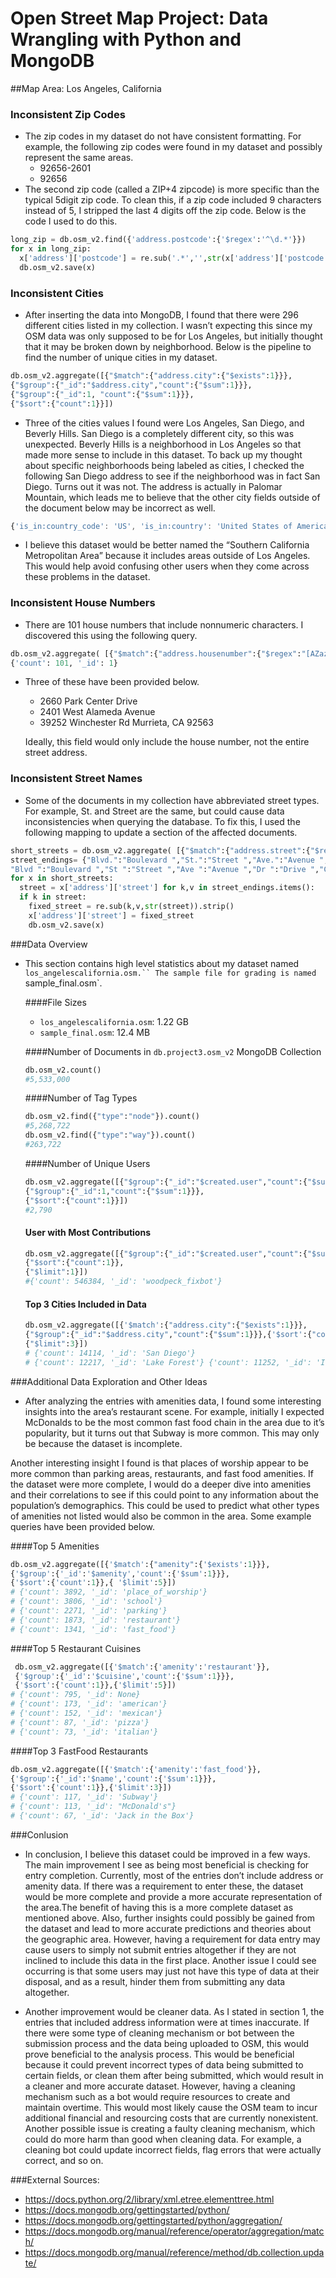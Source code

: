 # Open Street Map Project: Data Wrangling with Python and MongoDB

##Map Area: Los Angeles, California

### Inconsistent Zip Codes
  * The zip codes in my dataset do not have consistent formatting. For example, the following zip codes were found in my dataset and possibly represent the same areas.
    * 92656-­2601
    * 92656
  * The second zip code (called a ZIP+4 zipcode) is more specific than the typical 5­digit zip code. To clean this, if a zip code included 9 characters instead of 5, I stripped the last 4 digits off the zip code. Below is the code I used to do this.

  ```Python
  long_zip = db.osm_v2.find({'address.postcode':{'$regex':'^\d.*­'}})
  for x in long_zip:
    x['address']['postcode'] = re.sub('­.*','',str(x['address']['postcode']))
    db.osm_v2.save(x)
```
### Inconsistent Cities
  * After inserting the data into MongoDB, I found that there were 296 different cities listed in my collection. I wasn’t expecting this since my OSM data was only supposed to be for Los Angeles, but initially thought that it may be broken down by neighborhood. Below is the pipeline to find the number of unique cities in my dataset.

  ```Python
  db.osm_v2.aggregate([{"$match":{"address.city":{"$exists":1}}},
  {"$group":{"_id":"$address.city","count":{"$sum":1}}},
  {"$group":{"_id":1, "count":{"$sum":1}}},
  {"$sort":{"count":1}}])
  ```
  * Three of the cities values I found were Los Angeles, San Diego, and Beverly Hills. San Diego is a completely different city, so this was unexpected. Beverly Hills is a neighborhood in Los Angeles so that made more sense to include in this dataset. To
   back up my thought about specific neighborhoods being labeled as cities, I checked the following San Diego address to see if the neighborhood was in fact San Diego. Turns out it was not. The address is actually in Palomar Mountain, which leads me to believe that the other city fields outside of the document below may be incorrect as well.

   ```JavaScript
   {'is_in:country_code': 'US', 'is_in:country': 'United States of America', 'source': 'SanGIS Addresses Public Domain (http://www.sangis.org/)', 'is_in:state_code': 'CA', 'id': '595965284', 'address': {'housenumber': '22220', 'street': 'Crestline Rd', 'city': 'San Diego', 'postcode': '92060', 'country': 'US'}, 'created': {'changeset': '3405180', 'timestamp': '2009­12­19T07:52:42Z', 'version': '1', 'uid': '17490', 'user': 'Adam Geitgey'}, 'pos': [33.311308, ­116.850192], '_id': ObjectId('56246935ee4011075d823b79'), 'is_in:city': 'San Diego', 'type': 'node', 'is_in:state': 'California'}
   ```
   * I believe this dataset would be better named the “Southern California Metropolitan Area” because it includes areas outside of Los Angeles. This would help avoid confusing other users when they come across these problems in the dataset.

### Inconsistent House Numbers
  * There are 101 house numbers that include non­numeric characters. I discovered this using the following query.

  ```Python
  db.osm_v2.aggregate( [{"$match":{"address.housenumber":{"$regex":"[A­Za­z]"}}}, {"$group":{"_id":"$address.housenumber","count":{"$sum":1}}},{"$group":{" _id":1,"count":{"$sum":1}}},{"$sort":{"count":1}}])
  {'count': 101, '_id': 1}
  ```
  * Three of these have been provided below.
    * 2660 Park Center Drive
    * 2401 West Alameda Avenue
    * 39252 Winchester Rd Murrieta, CA 92563

    Ideally, this field would only include the house number, not the entire street address.

### Inconsistent Street Names
  * Some of the documents in my collection have abbreviated street types. For example, St. and Street are the same, but could cause data inconsistencies when querying the database. To fix this, I used the following mapping to update a section of the affected documents.

  ```Python
  short_streets = db.osm_v2.aggregate( [{"$match":{"address.street":{"$regex":"[A­Za­z]\."}}}])
  street_endings= {"Blvd.":"Boulevard ","St.":"Street ","Ave.":"Avenue ","Dr.":"Drive ","Ctr.":"Center ","Rd.":"Road ",
  "Blvd ":"Boulevard ","St ":"Street ","Ave ":"Avenue ","Dr ":"Drive ","Ctr ":"Center ","Rd ":"Road "}
  for x in short_streets:
    street = x['address']['street'] for k,v in street_endings.items():
    if k in street:
      fixed_street = re.sub(k,v,str(street)).strip()
      x['address']['street'] = fixed_street
      db.osm_v2.save(x)
  ```
###Data Overview
  * This section contains high­ level statistics about my dataset named `los_angeles­california.osm.`` The sample file for grading is named `sample_final.osm`.

    ####File Sizes
      * `los_angeles­california.osm`: 1.22 GB
      * `sample_final.osm`: 12.4 MB

    ####Number of Documents in `db.project3.osm_v2` MongoDB Collection
      ```Python
      db.osm_v2.count()
      #5,533,000
      ```

    ####Number of Tag Types
      ```Python
      db.osm_v2.find({"type":"node"}).count()
      #5,268,722
      db.osm_v2.find({"type":"way"}).count()
      #263,722
      ```

    ####Number of Unique Users
      ```Python
      db.osm_v2.aggregate([{"$group":{"_id":"$created.user","count":{"$sum":1}} },
      {"$group":{"_id":1,"count":{"$sum":1}}},
      {"$sort":{"count":­1}}])
      #2,790
      ```

    #### User with Most Contributions
    ```Python
    db.osm_v2.aggregate([{"$group":{"_id":"$created.user","count":{"$sum":1}} },
    {"$sort":{"count":­1}},
    {"$limit":1}])
    #{'count': 546384, '_id': 'woodpeck_fixbot'}
    ```

    #### Top 3 Cities Included in Data
    ```Python
    db.osm_v2.aggregate([{'$match':{"address.city":{"$exists":1}}},
    {"$group":{"_id":"$address.city","count":{"$sum":1}}},{'$sort':{"count":­ 1}},
    {"$limit":3}])
    # {'count': 14114, '_id': 'San Diego'}
    # {'count': 12217, '_id': 'Lake Forest'} {'count': 11252, '_id': 'Irvine'}
    ```

###Additional Data Exploration and Other Ideas
  * After analyzing the entries with amenities data, I found some interesting insights into the area’s restaurant scene. For example, initially I expected McDonalds to be the most common fast food chain in the area due to it’s popularity, but it turns out that Subway is more common. This may only be because the dataset is incomplete.

  Another interesting insight I found is that places of worship appear to be more common than parking areas, restaurants, and fast food amenities. If the dataset were more complete, I would do a deeper dive into amenities and their correlations to see if this could point to any information about the population’s demographics. This could be used to predict what other types of amenities not listed would also be common in the area. Some example queries have been provided below.

  ####Top 5 Amenities
  ```Python
  db.osm_v2.aggregate([{'$match':{"amenity":{'$exists':1}}},
  {'$group':{'_id':'$amenity','count':{'$sum':1}}},
  {'$sort':{'count':­1}},{ '$limit':5}])
  # {'count': 3892, '_id': 'place_of_worship'}
  # {'count': 3806, '_id': 'school'}
  # {'count': 2271, '_id': 'parking'}
  # {'count': 1873, '_id': 'restaurant'}
  # {'count': 1341, '_id': 'fast_food'}
  ```
  ####Top 5 Restaurant Cuisines
  ```Python
   db.osm_v2.aggregate([{'$match':{'amenity':'restaurant'}},
   {'$group':{'_id':'$cuisine','count':{'$sum':1}}},
   {'$sort':{'count':­1}},{'$limit':5}])
  # {'count': 795, '_id': None}
  # {'count': 173, '_id': 'american'}
  # {'count': 152, '_id': 'mexican'}
  # {'count': 87, '_id': 'pizza'}
  # {'count': 73, '_id': 'italian'}
  ```
  ####Top 3 Fast­Food Restaurants
  ```Python
  db.osm_v2.aggregate([{'$match':{'amenity':'fast_food'}},
  {'$group':{'_id':'$name','count':{'$sum':1}}},
  {'$sort':{'count':­1}},{'$limit':3}])
  # {'count': 117, '_id': 'Subway'}
  # {'count': 113, '_id': "McDonald's"}
  # {'count': 67, '_id': 'Jack in the Box'}
  ```
###Conlusion
  * In conclusion, I believe this dataset could be improved in a few ways. The main improvement I see as being most beneficial is checking for entry completion. Currently, most of the entries don’t include address or amenity data. If there was a requirement to enter these, the dataset would be more complete and provide a more accurate representation of the area.The benefit of having this is a more complete dataset as mentioned above. Also, further insights could possibly be gained from the dataset and lead to more accurate predictions and theories about the geographic area.
  However, having a requirement for data entry may cause users to simply not submit entries altogether if they are not inclined to include this data in the first place. Another issue I could see occurring is that some users may just not have this type of data at their disposal, and as a result, hinder them from submitting any data altogether.

  * Another improvement would be cleaner data. As I stated in section 1, the entries that included address information were at times inaccurate. If there were some type of cleaning mechanism or bot between the submission process and the data being uploaded to OSM, this would prove beneficial to the analysis process. This would be beneficial because it could prevent incorrect types of data being submitted to certain fields, or clean them after being submitted, which would result in a cleaner and more accurate dataset.
  However, having a cleaning mechanism such as a bot would require resources to create and maintain overtime. This would most likely cause the OSM team to incur additional financial and resourcing costs that are currently non­existent. Another possible issue is creating a faulty cleaning mechanism, which could do more harm than good when cleaning data. For example, a cleaning bot could update incorrect fields, flag errors that were actually correct, and so on.

###External Sources:
* https://docs.python.org/2/library/xml.etree.elementtree.html
* https://docs.mongodb.org/getting­started/python/
* https://docs.mongodb.org/getting­started/python/aggregation/
* https://docs.mongodb.org/manual/reference/operator/aggregation/match/
* https://docs.mongodb.org/manual/reference/method/db.collection.update/
